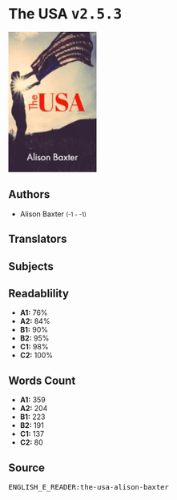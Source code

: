 # The USA <kbd>v2.5.3</kbd>

![](./cover.medium.jpg "")

## Authors


 - Alison Baxter <small>(-1 - -1)</small>

## Translators



## Subjects



## Readablility


 - **A1:** 76%
 - **A2:** 84%
 - **B1:** 90%
 - **B2:** 95%
 - **C1:** 98%
 - **C2:** 100%

## Words Count


 - **A1:** 359
 - **A2:** 204
 - **B1:** 223
 - **B2:** 191
 - **C1:** 137
 - **C2:** 80

## Source


<kbd>ENGLISH_E_READER:the-usa-alison-baxter</kbd>

